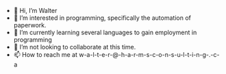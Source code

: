 - 👋 Hi, I’m Walter
- 👀 I’m interested in programming, specifically the automation of paperwork.
- 🌱 I’m currently learning several languages to gain employment in programming
- 💞️ I’m not looking to collaborate at this time.
- 📫 How to reach me at w-a-l-t-e-r-@-h-a-r-m-s-c-o-n-s-u-l-t-i-n-g-.-c-a

<!---
walterharms/walterharms is a ✨ special ✨ repository because its `README.md` (this file) appears on your GitHub profile.
You can click the Preview link to take a look at your changes.
--->
